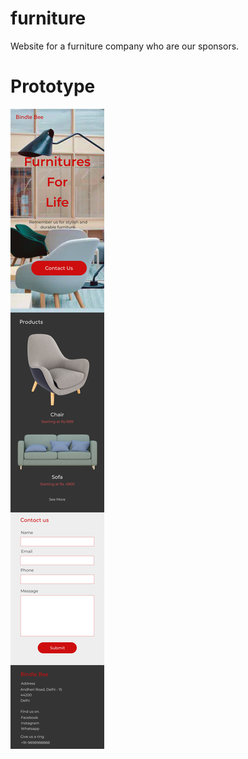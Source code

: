 # furniture

Website for a furniture company who are our sponsors.

# Prototype

![Prototype](./proto.jpg)
